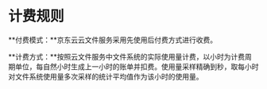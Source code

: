 # 计费规则

**付费模式：**京东云云文件服务采用先使用后付费方式进行收费。

**计费方式：**按照云文件服务中文件系统的实际使用量计费，以小时为计费周期单位，每自然小时生成上一小时的账单并扣费。使用量采样精确到秒，取每小时对文件系统使用量多次采样的统计平均值作为该小时的使用量。


